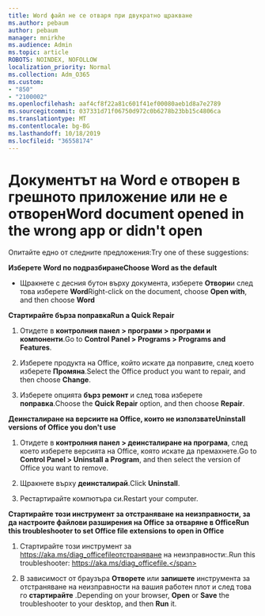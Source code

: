 ```yaml
---
title: Word файл не се отваря при двукратно щракване
ms.author: pebaum
author: pebaum
manager: mnirkhe
ms.audience: Admin
ms.topic: article
ROBOTS: NOINDEX, NOFOLLOW
localization_priority: Normal
ms.collection: Adm_O365
ms.custom:
- "850"
- "2100002"
ms.openlocfilehash: aaf4cf8f22a81c601f41ef00080aeb1d8a7e2789
ms.sourcegitcommit: 037331d71f06750d972c0b6278b23bb15c4806ca
ms.translationtype: MT
ms.contentlocale: bg-BG
ms.lasthandoff: 10/18/2019
ms.locfileid: "36558174"
---
```

# <a name="word-document-opened-in-the-wrong-app-or-didnt-open"></a><span data-ttu-id="95ece-102">Документът на Word е отворен в грешното приложение или не е отворен</span><span class="sxs-lookup"><span data-stu-id="95ece-102">Word document opened in the wrong app or didn't open</span></span>

<span data-ttu-id="95ece-103">Опитайте едно от следните предложения:</span><span class="sxs-lookup"><span data-stu-id="95ece-103">Try one of these suggestions:</span></span>

<span data-ttu-id="95ece-104">**Изберете Word по подразбиране**</span><span class="sxs-lookup"><span data-stu-id="95ece-104">**Choose Word as the default**</span></span>

- <span data-ttu-id="95ece-105">Щракнете с десния бутон върху документа, изберете **Отвори**и след това изберете **Word**</span><span class="sxs-lookup"><span data-stu-id="95ece-105">Right-click on the document, choose **Open with**, and then choose **Word**</span></span>

<span data-ttu-id="95ece-106">**Стартирайте бърза поправка**</span><span class="sxs-lookup"><span data-stu-id="95ece-106">**Run a Quick Repair**</span></span>

1. <span data-ttu-id="95ece-107">Отидете в **контролния панел > програми > програми и компоненти**.</span><span class="sxs-lookup"><span data-stu-id="95ece-107">Go to **Control Panel > Programs > Programs and Features**.</span></span>

2. <span data-ttu-id="95ece-108">Изберете продукта на Office, който искате да поправите, след което изберете **Промяна**.</span><span class="sxs-lookup"><span data-stu-id="95ece-108">Select the Office product you want to repair, and then choose **Change**.</span></span>

3. <span data-ttu-id="95ece-109">Изберете опцията **бърз ремонт** и след това изберете **поправка**.</span><span class="sxs-lookup"><span data-stu-id="95ece-109">Choose the **Quick Repair** option, and then choose **Repair**.</span></span>

<span data-ttu-id="95ece-110">**Деинсталиране на версиите на Office, които не използвате**</span><span class="sxs-lookup"><span data-stu-id="95ece-110">**Uninstall versions of Office you don't use**</span></span>

1. <span data-ttu-id="95ece-111">Отидете в **контролния панел > деинсталиране на програма**, след което изберете версията на Office, която искате да премахнете.</span><span class="sxs-lookup"><span data-stu-id="95ece-111">Go to **Control Panel > Uninstall a Program**, and then select the version of Office you want to remove.</span></span>

2. <span data-ttu-id="95ece-112">Щракнете върху **деинсталирай**.</span><span class="sxs-lookup"><span data-stu-id="95ece-112">Click **Uninstall**.</span></span>

3. <span data-ttu-id="95ece-113">Рестартирайте компютъра си.</span><span class="sxs-lookup"><span data-stu-id="95ece-113">Restart your computer.</span></span>

<span data-ttu-id="95ece-114">**Стартирайте този инструмент за отстраняване на неизправности, за да настроите файлови разширения на Office за отваряне в Office**</span><span class="sxs-lookup"><span data-stu-id="95ece-114">**Run this troubleshooter to set Office file extensions to open in Office**</span></span>

1. <span data-ttu-id="95ece-115">Стартирайте този инструмент за https://aka.ms/diag_officefileотстраняване на неизправности:.</span><span class="sxs-lookup"><span data-stu-id="95ece-115">Run this troubleshooter: https://aka.ms/diag_officefile.</span></span>

2. <span data-ttu-id="95ece-116">В зависимост от браузъра **Отворете** или **запишете** инструмента за отстраняване на неизправности на вашия работен плот и след това го **стартирайте** .</span><span class="sxs-lookup"><span data-stu-id="95ece-116">Depending on your browser, **Open** or **Save** the troubleshooter to your desktop, and then **Run** it.</span></span>
